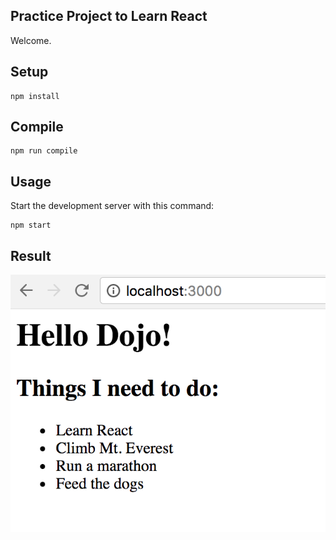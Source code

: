 Practice Project to Learn React
---
 
Welcome.
 
 
 
Setup
---
 
```
npm install
```


Compile
---
 
```
npm run compile
```


Usage
---
 
Start the development server with this command:
 
```
npm start
```

Result
---

![alt image](result.png)